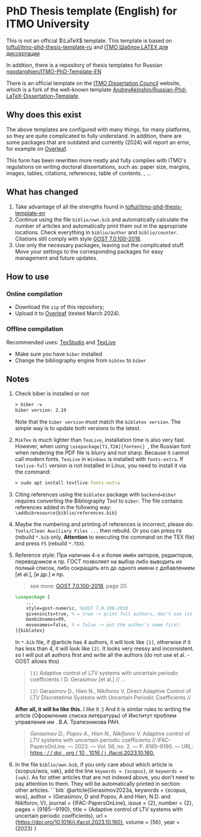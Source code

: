 # PhD Thesis template (English) for ITMO University

This is not an official $\LaTeX$ template. This template is based on [toftul/itmo-phd-thesis-template-ru](https://github.com/toftul/itmo-phd-thesis-template-ru) and [ITMO Шаблон LATEX для диссертации](https://dissovet.itmo.ru/index.php?main=110 )

In addition, there is a repository of thesis templates for Russian [ngodanghien/ITMO-PhD-Template-EN](https://github.com/ngodanghien/ITMO-PhD-Template-EN)

There is an official template on the [ITMO Dissertation Council](https://dissovet.itmo.ru/index.php?main=110) website, which is a fork of the well-known template [AndreyAkinshin/Russian-Phd-LaTeX-Dissertation-Template](https://github.com/AndreyAkinshin/Russian-Phd-LaTeX-Dissertation-Template).

## Why does this exist
The above templates are configured with many things, for many platforms, so they are quite complicated to fully understand. In addition, there are some packages that are outdated and currently (2024) will report an error, for example on [Overleaf](https://www.overleaf.com/).

This form has been rewritten more neatly and fully complies with ITMO's regulations on writing doctoral dissertations, such as: paper size, margins, images, tables, citations, references, table of contents. , ...
 
## What has changed

1. Take advantage of all the strengths found in [toftul/itmo-phd-thesis-template-en](https://github.com/toftul/itmo-phd-thesis-template-en)
2. Continue using the file `biblio/own.bib` and automatically calculate the number of articles and automatically print them out in the appropriate locations. Check everything in `biblio/author` and `biblio/counter`. Citations still comply with style [GOST 7.0.100-2018](https://ctan.org/pkg/biblatex-gost?lang=en).
3. Use only the necessary packages, leaving out the complicated stuff. Move your settings to the corresponding packages for easy management and future updates.

## How to use

### Online compilation
* Download the `zip` of this repository;
* Upload it to [Overleaf](https://www.overleaf.com/) (tested March 2024).
### Offline compilation
Recommended uses: [TexStudio](https://www.texstudio.org/) and [TexLive](https://tug.org/texlive/)
- Make sure you have `biber` installed
- Change the bibliography engine from `bibtex` to `biber`

## Notes
1. Check biber is installed or not
    ```cmd
    > biber -v
    biber version: 2.19
    ```

    Note that the `biber version` must match the `biblatex version`. The simple way is to update both versions to the latest.

2. `MikTex` is much lighter than `TexLive`, installation time is also very fast. However, when using `\usepackage[T1,T2A]{fontenc} `, the Russian font when rendering the PDF file is blurry and not sharp. Because it cannot call modern fonts. `TexLive` in `Windows` is installed with `fonts-extra`. If `texlive-full` version is not installed in Linux, you need to install it via the command:
    ```cmd
    > sudo apt install textlive-fonts-extra
    ```
3. Citing references using the `biblatex` package with `backend=biber` requires converting the Bibliography Tool to `biber`.
The file contains references added in the following way: `\addbibresource{biblio/references.bib}`
4. Maybe the numbering and printing of references is incorrect, please do: `Tools/Clean Auxiliary Files ...` then rebuild. Or you can press `F8` (rebuild `*.bib` only, **Attention** to executing the command on the TEX file) and press `F5` (rebuild `*.TEX`).
5. Reference style: При наличии 4-х и более имён авторов, редакторов, переводчиков и пр. ГОСТ позволяет на выбор либо выводить их полный список, либо сокращать его до одного имени с добавлением [et al.], [и др.] и пр.
    > see more: [GOST 7.0.100-2018](https://ctan.math.illinois.edu/macros/latex/contrib/biblatex-contrib/biblatex-gost/doc/biblatex-gost.pdf), page 20.

    ```tex
    \usepackage [
        ...
        style=gost-numeric, %GOST 7.0.100-2018
        giveninits=true, % = true -> print full authors, don't use [et al.]
        maxbibnames=99,
        movenames=false, % = false -> put the author's name first.
    ]{biblatex}
    ```
    In `*.bib` file, if @article has 4 authors, it will look like `[1]`, otherwise if it has less than 4, it will look like `[2]`. It looks very messy and inconsistent. so I will put all authors first and write all the authors (do not use et al. - GOST allows this)
    > `[1]` Adaptive control of LTV systems with uncertain periodic coefficients / D. Gerasimov [et al.] // ...
    >
    > `[2]` Gerasimov D., Hien N., Nikiforov V. Direct Adaptive Control of LTV Discretetime Systems with Uncertain Periodic Coefficients //

    **After all, it will be like this.** I like it :) And it is similar rules to writing the article (Оформление списка литературы) of Институт проблем управления им . В.А. Трапезникова РАН.
    > _*Gerasimov D., Popov A., Hien N., Nikiforov V.*_ Adaptive control of LTV systems with uncertain periodic coefficients // IFAC-PapersOnLine. — 2023. —
    Vol. 56, no. 2. — P. 9185–9190. — URL: [https : / / doi . org / 10 . 1016 / j .ifacol.2023.10.160.](https://doi.org/10.1016/j.ifacol.2023.10.160)

6. In the file `biblio/own.bib`, if you only care about which article is {scopus/wos, vak}, add the line `keywords = {scopus}`, or `keywords = {vak}`. As for other articles that are not indexed above, you don't need to pay attention to them. They will be automatically printed in section: other articles.
    ```bib`
    @article{Gerasimov2023a,
        keywords = {scopus, wos},
        author = {Gerasimov, D and Popov, A and Hien, N.D. and Nikiforov, V},
        journal = {IFAC-PapersOnLine},
        issue = {2},
        number = {2},
        pages = {9185--9190}, 
        title = {Adaptive control of LTV systems with uncertain periodic coefficients},
        url = {https://doi.org/10.1016/j.ifacol.2023.10.160},
        volume = {56},
        year = {2023}
    }
    ``` 